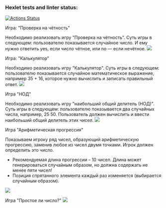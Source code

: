 ### Hexlet tests and linter status:
[![Actions Status](https://github.com/MiranaM/php-project-45/actions/workflows/hexlet-check.yml/badge.svg)](https://github.com/MiranaM/php-project-45/actions)


</p>Игра: "Проверка на чётность"
</p>Необходимо реализовать игру "Проверка на чётность". Суть игры в следующем: пользователю показывается случайное число. И ему нужно ответить yes, если число чётное, или no — если нечётное.
<a href="https://asciinema.org/a/uDJOFjY7qht6TWoJ6eB1Mi6BM" target="_blank"><img src="https://asciinema.org/a/uDJOFjY7qht6TWoJ6eB1Mi6BM.svg" /></a>

</p>Игра: "Калькулятор"
</p>Необходимо реализовать игру "Калькулятор". Суть игры в следующем: пользователю показывается случайное математическое выражение, например 35 + 16, которое нужно вычислить и записать правильный ответ.
<a href="https://asciinema.org/a/luUJTePYP9dSmqhAjWR4gQljm" target="_blank"><img src="https://asciinema.org/a/luUJTePYP9dSmqhAjWR4gQljm.svg" /></a>

</p>Игра "НОД"
</p>Необходимо реализовать игру "наибольший общий делитель (НОД)". Суть игры в следующем: пользователю показывается два случайных числа, например, 25 50. Пользователь должен вычислить и ввести наибольший общий делитель этих чисел.
<a href="https://asciinema.org/a/vlh5RENASDdApPppiigh0BIL2" target="_blank"><img src="https://asciinema.org/a/vlh5RENASDdApPppiigh0BIL2.svg" /></a>

</p>Игра "Арифметическая прогрессия"
</p>Показываем игроку ряд чисел, образующий арифметическую прогрессию, заменив любое из чисел двумя точками. Игрок должен определить это число.
<ul>
<li>Рекомендуемая длина прогрессии – 10 чисел. Длина может генерироваться случайным образом, но должна содержать не менее пяти чисел!</li>
<li>Позиция спрятанного элемента каждый раз изменяется (выбирается случайным образом).</li>
</ul>
<a href="https://asciinema.org/a/RWtZ1gO6GfKzVGOZDhlqiXrHF" target="_blank"><img src="https://asciinema.org/a/RWtZ1gO6GfKzVGOZDhlqiXrHF.svg" /></a>

</p>Игра "Простое ли число?"
<a href="https://asciinema.org/a/o0t1z7BnnBoiWmdCZMVX37lpx" target="_blank"><img src="https://asciinema.org/a/o0t1z7BnnBoiWmdCZMVX37lpx.svg" /></a>